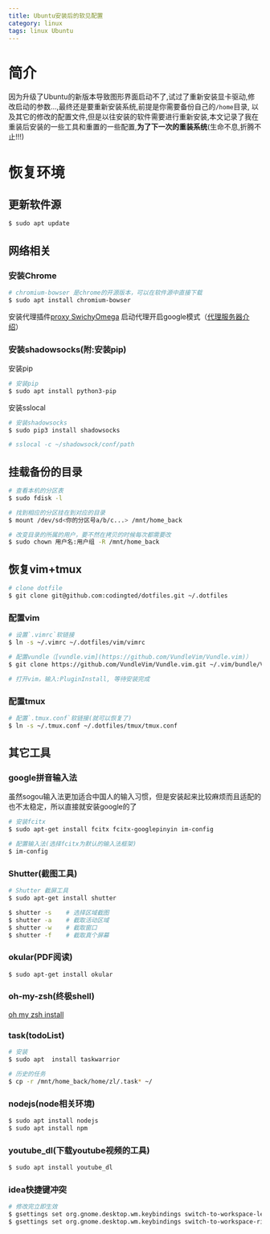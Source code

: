 ```yaml
---
title: Ubuntu安装后的软见配置
category: linux
tags: linux Ubuntu
---
```


# 简介

因为升级了Ubuntu的新版本导致图形界面启动不了,试过了重新安装显卡驱动,修改启动的参数...,最终还是要重新安装系统,前提是你需要备份自己的`/home`目录, 以及其它的修改的配置文件,但是以往安装的软件需要进行重新安装,本文记录了我在重装后安装的一些工具和重置的一些配置,**为了下一次的重装系统**(生命不息,折腾不止!!!)

# 恢复环境

## 更新软件源

```bash
$ sudo apt update
```
## 网络相关

### 安装Chrome

```bash
# chromium-bowser 是chrome的开源版本，可以在软件源中直接下载
$ sudo apt install chromium-bowser
```
安装代理插件[proxy SwichyOmega](https://pan.baidu.com/s/1P6EyhF96TasEpOjoBEgQsw)
启动代理开启google模式（[代理服务器介绍](http://www.codingted.com/2017/08/26/proxy.html)）

### 安装shadowsocks(附:安装pip)

安装pip

```bash
# 安装pip
$ sudo apt install python3-pip
```

安装sslocal

```bash
# 安装shadowsocks
$ sudo pip3 install shadowsocks

# sslocal -c ~/shadowsock/conf/path
```

## 挂载备份的目录

```bash
# 查看本机的分区表
$ sudo fdisk -l 

# 找到相应的分区挂在到对应的目录
$ mount /dev/sd<你的分区号a/b/c...> /mnt/home_back

# 改变目录的所属的用户，要不然在拷贝的时候每次都需要改
$ sudo chown 用户名:用户组 -R /mnt/home_back
```

## 恢复vim+tmux

```bash
# clone dotfile
$ git clone git@github.com:codingted/dotfiles.git ~/.dotfiles
```
### 配置vim

```bash
# 设置`.vimrc`软链接
$ ln -s ~/.vimrc ~/.dotfiles/vim/vimrc

# 配置vundle（[vundle.vim](https://github.com/VundleVim/Vundle.vim)）
$ git clone https://github.com/VundleVim/Vundle.vim.git ~/.vim/bundle/Vundle.vim

# 打开vim，输入:PluginInstall, 等待安装完成
```

### 配置tmux

```bash
# 配置`.tmux.conf`软链接(就可以恢复了)
$ ln -s ~/.tmux.conf ~/.dotfiles/tmux/tmux.conf
```

## 其它工具

### google拼音输入法

虽然sogou输入法更加适合中国人的输入习惯，但是安装起来比较麻烦而且适配的也不太稳定，所以直接就安装google的了

```bash
# 安装fcitx
$ sudo apt-get install fcitx fcitx-googlepinyin im-config

# 配置输入法(选择fcitx为默认的输入法框架)
$ im-config

```
### Shutter(截图工具)

```bash
# Shutter 截屏工具
$ sudo apt-get install shutter

$ shutter -s    # 选择区域截图
$ shutter -a    # 截取活动区域
$ shutter -w    # 截取窗口
$ shutter -f    # 截取真个屏幕
```
### okular(PDF阅读)

```bash
$ sudo apt-get install okular
```
### oh-my-zsh(终极shell)

[oh my zsh install](http://www.codingted.com/2017/06/18/oh_my_zsh_install.html)

### task(todoList)

```bash
# 安装
$ sudo apt  install taskwarrior

# 历史的任务
$ cp -r /mnt/home_back/home/zl/.task* ~/
```

### nodejs(node相关环境)

```bash
$ sudo apt install nodejs
$ sudo apt install npm
```

### youtube_dl(下载youtube视频的工具)

```bash
$ sudo apt install youtube_dl
```

### idea快捷键冲突

```bash
# 修改完立即生效
$ gsettings set org.gnome.desktop.wm.keybindings switch-to-workspace-left "['']"
$ gsettings set org.gnome.desktop.wm.keybindings switch-to-workspace-right "['']"
```
